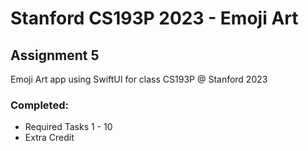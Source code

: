 # Stanford CS193P 2023 - Emoji Art
## Assignment 5

Emoji Art app using SwiftUI for class CS193P @ Stanford 2023

### Completed:

* Required Tasks 1 - 10
* Extra Credit
